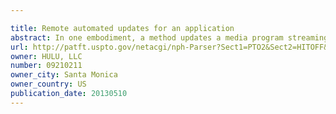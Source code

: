 ```yaml
---

title: Remote automated updates for an application
abstract: In one embodiment, a method updates a media program streaming application for a media program streaming service. The method downloads the application, which includes a bootstrap application, through a distribution site. The bootstrap application receives a manifest from a remote server that lists remote core files. The bootstrap application determines if a core memory contains updateable core files corresponding to the remote core files. The method determines if an updateable core file is present in the core memory that matches a remote core file and loads the updateable core file from the core memory into a memory. If an updateable core file that matches the remote core file is not present in the core memory, the method requests the remote core file from the remote server and loading the received remote core file into the memory. The method then executes the core files in the memory without recompilation.
url: http://patft.uspto.gov/netacgi/nph-Parser?Sect1=PTO2&Sect2=HITOFF&p=1&u=%2Fnetahtml%2FPTO%2Fsearch-adv.htm&r=1&f=G&l=50&d=PALL&S1=09210211&OS=09210211&RS=09210211
owner: HULU, LLC
number: 09210211
owner_city: Santa Monica
owner_country: US
publication_date: 20130510
---
```


